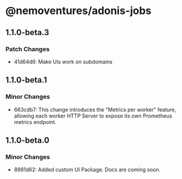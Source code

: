 # @nemoventures/adonis-jobs

## 1.1.0-beta.3

### Patch Changes

- 41d64d6: Make UIs work on subdomains

## 1.1.0-beta.1

### Minor Changes

- 663cdb7: This change introduces the "Metrics per worker" feature, allowing each worker HTTP Server to expose its own Prometheus metrics endpoint.

## 1.1.0-beta.0

### Minor Changes

- 8981d62: Added custom UI Package. Docs are coming soon.
